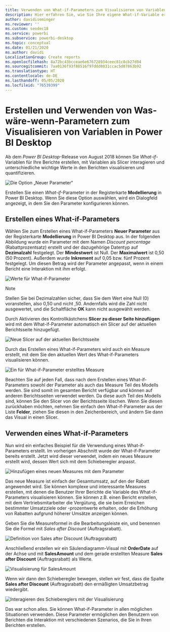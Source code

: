 ```yaml
---
title: Verwenden von What-if-Parametern zum Visualisieren von Variablen
description: Hier erfahren Sie, wie Sie Ihre eigene What-if-Variable erstellen, um Variablen in Power BI-Berichten zu visualisieren.
author: davidiseminger
ms.reviewer: ''
ms.custom: seodec18
ms.service: powerbi
ms.subservice: powerbi-desktop
ms.topic: conceptual
ms.date: 01/21/2020
ms.author: davidi
LocalizationGroup: Create reports
ms.openlocfilehash: 8a72bc43bcceae6e676728934ceec81c8cb27d04
ms.sourcegitcommit: 7aa0136f93f88516f97ddd8031ccac5d07863b92
ms.translationtype: HT
ms.contentlocale: de-DE
ms.lasthandoff: 05/05/2020
ms.locfileid: "76539399"
---
```

# <a name="create-and-use-what-if-parameters-to-visualize-variables-in-power-bi-desktop"></a>Erstellen und Verwenden von Was-wäre-wenn-Parametern zum Visualisieren von Variablen in Power BI Desktop

Ab dem *Power BI Desktop*-Release von August 2018 können Sie *What-if*-Variablen für Ihre Berichte erstellen, mit Variablen als Slicer interagieren und unterschiedliche wichtige Werte in den Berichten visualisieren und quantifizieren.

![Die Option „Neuer Parameter“](media/desktop-what-if/what-if_01.png)

Erstellen Sie einen *What-if*-Parameter in der Registerkarte **Modellierung** in Power BI Desktop. Wenn Sie diese Option auswählen, wird ein Dialogfeld angezeigt, in dem Sie den Parameter konfigurieren können.

## <a name="creating-a-what-if-parameter"></a>Erstellen eines What-if-Parameters

Wählen Sie zum Erstellen eines What-if-Parameters **Neuer Parameter** aus der Registerkarte **Modellierung** in Power BI Desktop aus. In der folgenden Abbildung wurde ein Parameter mit dem Namen *Discount percentage* (Rabattprozentsatz) erstellt und der dazugehörige Datentyp auf **Dezimalzahl** festgelegt. Der **Mindestwert** ist Null. Der **Maximalwert** ist 0,50 (50 Prozent). Außerdem wurde **Inkrement** auf 0,05 bzw. fünf Prozent festgelegt. Um diesen Betrag wird der Parameter angepasst, wenn in einem Bericht eine Interaktion mit ihm erfolgt.

![Werte für What-if-Parameter](media/desktop-what-if/what-if_02.png)

> [!NOTE]
> Stellen Sie bei Dezimalzahlen sicher, dass Sie dem Wert eine Null (0) voranstellen, also 0,50 und nicht ,50. Andernfalls wird die Zahl nicht ausgewertet, und die Schaltfläche **OK** kann nicht ausgewählt werden.
> 
> 

Durch Aktivieren des Kontrollkästchens **Slicer zu dieser Seite hinzufügen** wird mit dem What-if-Parameter automatisch ein Slicer auf der aktuellen Berichtsseite hinzugefügt.

![Neue Slicer auf der aktuellen Berichtsseite](media/desktop-what-if/what-if_03.png)

Durch das Erstellen eines What-if-Parameters wird auch ein Measure erstellt, mit dem Sie den aktuellen Wert des What-if-Parameters visualisieren können.

![Ein für What-if-Parameter erstelltes Measure](media/desktop-what-if/what-if_04.png)

Beachten Sie auf jeden Fall, dass nach dem Erstellen eines What-if-Parameters sowohl der Parameter als auch das Measure Teil des Modells werden. Sie sind somit im gesamten Bericht verfügbar und können auf anderen Berichtsseiten verwendet werden. Da diese auch Teil des Modells sind, können Sie den Slicer von der Berichtsseite löschen. Wenn Sie diesen zurückhaben möchten, nehmen Sie einfach den What-if-Parameter aus der Liste **Felder**, ziehen Sie diesen in den Zeichenbereich, und ändern Sie dann das Visual in einen Slicer.

## <a name="using-a-what-if-parameter"></a>Verwenden eines What-if-Parameters

Nun wird ein einfaches Beispiel für die Verwendung eines What-if-Parameters erstellt. Im vorherigen Abschnitt wurde der What-if-Parameter bereits erstellt. Jetzt wird dieser verwendet, indem ein neues Measure erstellt wird, dessen Wert sich mit dem Schieberegler anpasst.

![Hinzufügen eines neuen Measures mit dem Parameter](media/desktop-what-if/what-if_05.png)

Das neue Measure ist einfach der Gesamtumsatz, auf den der Rabatt angewendet wird. Sie können komplexe und interessante Measures erstellen, mit denen die Benutzer Ihrer Berichte die Variable des What-if-Parameters visualisieren können. Sie können z.B. einen Bericht erstellen, mit dem Vertriebsmitarbeiter die Vergütung, die sie beim Erreichen bestimmter Umsatzziele oder -prozentwerte erhalten, oder die Erhöhung von Rabatten aufgrund höherer Umsätze anzeigen können.

Geben Sie die Measureformel in die Bearbeitungsleiste ein, und benennen Sie die Formel mit *Sales after Discount* (Auftragsrabatt).

![Definition von Sales after Discount (Auftragsrabatt)](media/desktop-what-if/what-if_06.png)

Anschließend erstellen wir ein Säulendiagramm-Visual mit **OrderDate** auf der Achse und mit **SalesAmount** und dem gerade erstellten Measure **Sales after Discount** (Auftragsrabatt) als Werte.

![Visualisierung für SalesAmount](media/desktop-what-if/what-if_07.png)

Wenn wir dann den Schieberegler bewegen, stellen wir fest, dass die Spalte **Sales after Discount** (Auftragsrabatt) den ermäßigten Umsatzbetrag wiedergibt.

![Interagieren des Schiebereglers mit der Visualisierung](media/desktop-what-if/what-if_08.png)

Das war schon alles. Sie können What-if-Parameter in allen möglichen Situationen verwenden. Diese Parameter ermöglichen den Benutzern von Berichten die Interaktion mit verschiedenen Szenarios, die Sie in Ihren Berichten erstellen.
